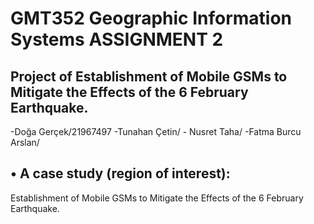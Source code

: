 # GMT352 Geographic Information Systems ASSIGNMENT 2

## Project of Establishment of Mobile GSMs to Mitigate the Effects of the 6 February Earthquake.

 -Doğa Gerçek/21967497    -Tunahan Çetin/    - Nusret Taha/    -Fatma Burcu Arslan/


## • A case study (region of interest): 
 Establishment of Mobile GSMs to Mitigate the Effects of the 6 February Earthquake.
